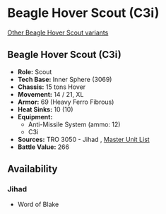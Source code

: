 # Beagle Hover Scout (C3i) 

[Other Beagle Hover Scout variants](../beagle_hover_scout.md) 

## Beagle Hover Scout (C3i) 

- **Role:** Scout 
- **Tech Base:** Inner Sphere (3069) 
- **Chassis:** 15 tons Hover 
- **Movement:** 14 / 21, XL 
- **Armor:** 69 (Heavy Ferro Fibrous) 
- **Heat Sinks:** 10 (10) 
- **Equipment:** 
  - Anti-Missile System (ammo: 12) 
  - C3i 
- **Sources:** TRO 3050 - Jihad , [Master Unit List](http://masterunitlist.info/Unit/Details/310/beagle-hover-scout-c3i) 
- **Battle Value:** 266 

## Availability 

### Jihad 

- Word of Blake 

